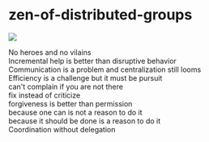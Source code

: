 # zen-of-distributed-groups 

![](https://i.creativecommons.org/p/zero/1.0/88x31.png)

No heroes and no vilains  
Incremental help is better than disruptive behavior  
Communication is a problem and centralization still looms  
Efficiency is a challenge but it must be pursuit  
can't complain if you are not there  
fix instead of criticize  
forgiveness is better than permission  
because one can is not a reason to do it  
because it should be done is a reason to do it  
Coordination without delegation
